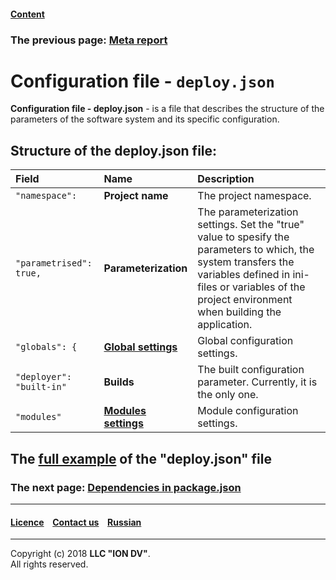 #### [Content](/docs/en/index.md)

### The previous page: [Meta report](/docs/en/2_system_description/metadata_structure/meta_report/meta_report.md)

# Configuration file - `deploy.json`

**Configuration file - deploy.json** - is a file that describes the structure of the parameters of the software system and its specific configuration.

## Structure of the deploy.json file: 

|   Field        |   Name    | Description      |
|:-------------|:--------|:-------------|
| `"namespace":`   |  **Project name**  | The project namespace.  |
| `"parametrised": true,`| **Parameterization**   | The parameterization settings. Set the "true" value to spesify the parameters to which, the system transfers the variables defined in ini-files or variables of the project environment when building the application.     |
| `"globals": {`     |  [**Global settings**](deploy_globals.md)  | Global configuration settings.   |
| `"deployer": "built-in"`    | **Builds**   | The built configuration parameter. Currently, it is the only one.  |
| `"modules"`     |  [**Modules settings**](deploy_modules.md)  | Module configuration settings.  |

## The [full example](deploy_ex.md) of the "deploy.json" file

### The next page: [Dependencies in package.json](package.md)

--------------------------------------------------------------------------  


 #### [Licence](/LICENSE) &ensp;  [Contact us](https://iondv.com/portal/contacts) &ensp;  [Russian](/docs/ru/2_system_description/platform_configuration/deploy.md)   &ensp;  
 
 --------------------------------------------------------------------------  

Copyright (c) 2018 **LLC "ION DV"**.  
All rights reserved. 